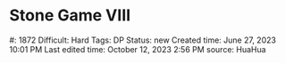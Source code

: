 # Stone Game VIII

#: 1872
Difficult: Hard
Tags: DP
Status: new
Created time: June 27, 2023 10:01 PM
Last edited time: October 12, 2023 2:56 PM
source: HuaHua
